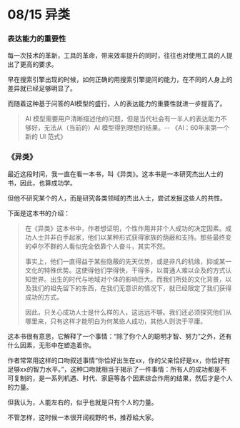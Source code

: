 # 08/15 异类

### 表达能力的重要性

每一次技术的革新，工具的革命，带来效率提升的同时，往往也对使用工具的人提出了更高的要求。

早在搜索引擎出现的时候，如何正确的用搜索引擎提问的能力，在不同的人身上的差异就已经足够明显了。

而随着这种基于问答的AI模型的盛行，人的表达能力的重要性就进一步提高了。

> AI 模型需要用户清晰描述他的问题，但是当代社会有一半人的表达能力不够好，无法从（当前的）AI 模型得到理想的结果。-- 《AI：60年来第一个新的 UI 范式》

### 《异类》

最近这段时间，我一直在看一本书，叫《异类》。这本书是一本研究杰出人士的书，因此，也算成功学。

但他不研究某个的人，而是研究各类领域的杰出人士，尝试发掘这些人的共性。

下面是这本书的介绍：

> 在《异类》这本书中，作者想证明，个性作用并非个人成功的决定因素。成功人士并非白手起家，他们以某种形式获得家族的荫蔽和支持。那些最终变的卓尔不群的人看似完全依靠个人奋斗，其实不然。
>
>事实上，他们一直得益于某些隐蔽的先天优势，或是非凡的机缘，抑或某一文化的特殊优势。这使得他们学得快，干得多，以普通人难以企及的方式认知世界。出生的时代与地域对个体的影响巨大。而我们所处的文化背景，以及我们的祖先留下的东西，在我们无意识的情况下，就已经限定了我们获得成功的方式。
>
>因此，只关心成功人士是什么样的人，这远远不够。我们还必须探究他们从哪里来，只有这样才能明白为何某些人成功，其他人则流于平庸。

这本书很有意思，它解释了一个事情：“除了你个人的聪明才智、努力”之外，还有什么因素，无形中在塑造着你。

作者常常用这样的口吻叙述事情“你恰好出生在xx，你的父亲恰好是xx，你恰好有足够xx的智力水平。”，这种口吻就相当于揭示了一件事情：所有人的成功都是不可复制的，是一系列机遇、时代、家庭等各个因素综合作用的结果，然后才是个人的力量。

但我认为，人能左右的，似乎也就是只有个人的力量。

不管怎样，这时候一本很开阔视野的书，推荐給大家。


